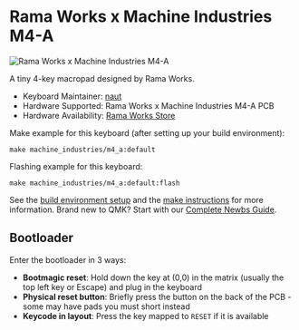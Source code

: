 # Rama Works x Machine Industries M4-A

![Rama Works x Machine Industries M4-A](https://images.squarespace-cdn.com/content/v1/563c788ae4b099120ae219e2/1479361502907-WL2VUR210J6RFD84WH2E/image-asset.jpeg?format=1500w)

A tiny 4-key macropad designed by Rama Works.

* Keyboard Maintainer: [naut](https://github.com/nautxx)
* Hardware Supported: Rama Works x Machine Industries M4-A PCB
* Hardware Availability: [Rama Works Store](https://ramaworks.store/)

Make example for this keyboard (after setting up your build environment):

    make machine_industries/m4_a:default

Flashing example for this keyboard:

    make machine_industries/m4_a:default:flash

See the [build environment setup](https://docs.qmk.fm/#/getting_started_build_tools) and the [make instructions](https://docs.qmk.fm/#/getting_started_make_guide) for more information. Brand new to QMK? Start with our [Complete Newbs Guide](https://docs.qmk.fm/#/newbs).

## Bootloader

Enter the bootloader in 3 ways:

* **Bootmagic reset**: Hold down the key at (0,0) in the matrix (usually the top left key or Escape) and plug in the keyboard
* **Physical reset button**: Briefly press the button on the back of the PCB - some may have pads you must short instead
* **Keycode in layout**: Press the key mapped to `RESET` if it is available
